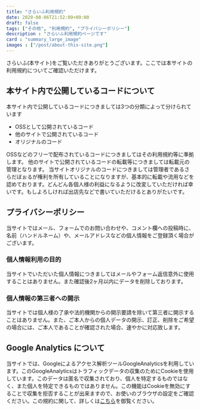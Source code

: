 ```yaml
---
title: "さらいふ利用規約"
date: 2020-08-06T21:52:09+09:00
draft: false
tags: ["その他", "利用規約", "プライバシーポリシー"]
description : "さらいふ利用規約ページです"
card : "summary_large_image"
images : ["/post/about-this-site.png"]
---
```

さらいふ(本サイト)をご覧いただきありがとうございます。ここでは本サイトの利用規約についてご確認いただけます。
## 本サイト内で公開しているコードについて
本サイト内で公開しているコードにつきましては3つの分類によって分けられています
- OSSとして公開されているコード
- 他のサイトで公開されているコード
- オリジナルのコード

OSSなどのフリーで配布されているコードにつきましてはその利用規約等に準拠します。
他のサイトで公開されているコードの転載等につきましては転載元の管理となります。
当サイトオリジナルのコードにつきましては管理者であるさらだぼぉるが権利を所有していることになりますが、基本的に転載や流用などを認めております。どんどん各個人様の利益になるように改変していただければ幸いです。もしよろしければ出店先などで書いていただけるとありがたいです。
## プライバシーポリシー
当サイトではメール、フォームでのお問い合わせや、コメント欄への投稿時に、名前（ハンドルネーム）や、メールアドレスなどの個人情報をご登録頂く場合がございます。
### 個人情報利用の目的
当サイトでいただいた個人情報につきましてはメールやフォーム返信意外に使用することはありません。また確認後2ヶ月以内にデータを削除しております。
### 個人情報の第三者への開示
当サイトでは個人様の了承や法的機関からの開示要請を除いて第三者に開示することはありません。また、ご本人からの個人データの開示、訂正、削除をご希望の場合には、ご本人であることが確認された場合、速やかに対応致します。
## Google Analytics について
当サイトでは、Googleによるアクセス解析ツールGoogleAnalyticsを利用しています。このGoogleAnalyticsはトラフィックデータの収集のためにCookieを使用しています。このデータは匿名で収集されており、個人を特定するものではなく、また個人を特定できるものではありません。この機能はCookieを無効にすることで収集を拒否することが出来ますので、お使いのブラウザの設定をご確認ください。この規約に関して、詳しくは[こちら](https://www.google.com/analytics/terms/jp.html)を御覧ください。
